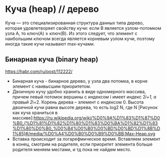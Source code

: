 # Куча (heap) // дерево
Куча — это специализированная структура данных типа дерево, которая удовлетворяет свойству кучи: если B является узлом-потомком узла A, то ключ(A) ≥ ключ(B). 
Из этого следует, что элемент с наибольшим ключом всегда является корневым узлом кучи, поэтому иногда такие кучи называют max-кучами.

## Бинарная куча (binary heap)
https://habr.com/ru/post/112222/
- Бинарная куча - бинарное дерево, у узла два потомка, в корне элемент с наивысшим приоритетом.
- Двоичную кучу удобно хранить в виде одномерного массива, причем левый потомок вершины с индексом i имеет индекс 2*i+1, а правый 2*i+2. 
Корень дерева – элемент с индексом 0. Высота двоичной кучи равна высоте дерева, то есть log2 N, где N
[Рисунок как куча храниться в массиве]:https://ru.wikipedia.org/wiki/%D0%9A%D1%83%D1%87%D0%B0_(%D1%81%D1%82%D1%80%D1%83%D0%BA%D1%82%D1%83%D1%80%D0%B0_%D0%B4%D0%B0%D0%BD%D0%BD%D1%8B%D1%85)#/media/%D0%A4%D0%B0%D0%B9%D0%BB:Max-Heap.svg
- Вставка происходит за логарефмическое время. Вставляем элемент в конец, смотрим на родителя, 
если приоритет элемента больше родителя меняем местами, и тд пока не найдем место.
